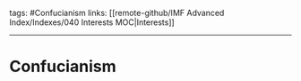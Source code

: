 tags: #Confucianism 
links: [[remote-github/IMF Advanced Index/Indexes/040 Interests MOC|Interests]]

---
# Confucianism